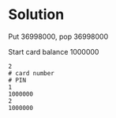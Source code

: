 # Solution

Put 36998000, pop 36998000

Start card balance 1000000

```
2
# card number
# PIN
1
1000000
2
1000000

```
